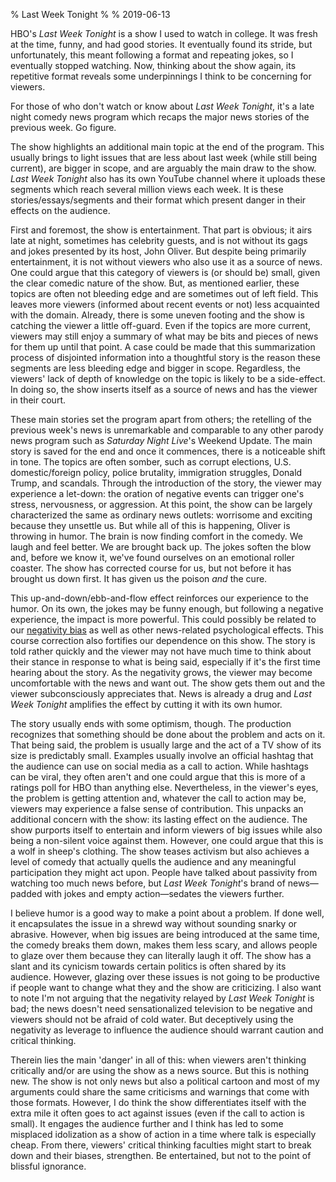 % Last Week Tonight
% 
% 2019-06-13

HBO's *Last Week Tonight* is a show I used to watch in college. It was fresh at the time, funny, and had good stories. It eventually found its stride, but unfortunately, this meant following a format and repeating jokes, so I eventually stopped watching. Now, thinking about the show again, its repetitive format reveals some underpinnings I think to be concerning for viewers.

For those of who don't watch or know about *Last Week Tonight*, it's a late night comedy news program which recaps the major news stories of the previous week. Go figure.

The show highlights an additional main topic at the end of the program. This usually brings to light issues that are less about last week (while still being current), are bigger in scope, and are arguably the main draw to the show. *Last Week Tonight* also has its own YouTube channel where it uploads these segments which reach several million views each week. It is these stories/essays/segments and their format which present danger in their effects on the audience.

First and foremost, the show is entertainment. That part is obvious; it airs late at night, sometimes has celebrity guests, and is not without its gags and jokes presented by its host, John Oliver. But despite being primarily entertainment, it is not without viewers who also use it as a source of news. One could argue that this category of viewers is (or should be) small, given the clear comedic nature of the show. But, as mentioned earlier, these topics are often not bleeding edge and are sometimes out of left field. This leaves more viewers (informed about recent events or not) less acquainted with the domain. Already, there is some uneven footing and the show is catching the viewer a little off-guard. Even if the topics are more current, viewers may still enjoy a summary of what may be bits and pieces of news for them up until that point. A case could be made that this summarization process of disjointed information into a thoughtful story is the reason these segments are less bleeding edge and bigger in scope. Regardless, the viewers' lack of depth of knowledge on the topic is likely to be a side-effect. In doing so, the show inserts itself as a source of news and has the viewer in their court.

These main stories set the program apart from others; the retelling of the previous week's news is unremarkable and comparable to any other parody news program such as *Saturday Night Live*'s Weekend Update. The main story is saved for the end and once it commences, there is a noticeable shift in tone. The topics are often somber, such as corrupt elections, U.S. domestic/foreign policy, police brutality, immigration struggles, Donald Trump, and scandals. Through the introduction of the story, the viewer may experience a let-down: the oration of negative events can trigger one's stress, nervousness, or aggression. At this point, the show can be largely characterized the same as ordinary news outlets: worrisome and exciting because they unsettle us. But while all of this is happening, Oliver is throwing in humor. The brain is now finding comfort in the comedy. We laugh and feel better. We are brought back up. The jokes soften the blow and, before we know it, we've found ourselves on an emotional roller coaster. The show has corrected course for us, but not before it has brought us down first. It has given us the poison *and* the cure.

This up-and-down/ebb-and-flow effect reinforces our experience to the humor. On its own, the jokes may be funny enough, but following a negative experience, the impact is more powerful. This could possibly be related to our [negativity bias](https://en.wikipedia.org/wiki/Negativity_bias) as well as other news-related psychological effects. This course correction also fortifies our dependence on this show. The story is told rather quickly and the viewer may not have much time to think about their stance in response to what is being said, especially if it's the first time hearing about the story. As the negativity grows, the viewer may become uncomfortable with the news and want out. The show gets them out and the viewer subconsciously appreciates that. News is already a drug and *Last Week Tonight* amplifies the effect by cutting it with its own humor.

The story usually ends with some optimism, though. The production recognizes that something should be done about the problem and acts on it. That being said, the problem is usually large and the act of a TV show of its size is predictably small. Examples usually involve an official hashtag that the audience can use on social media as a call to action. While hashtags can be viral, they often aren't and one could argue that this is more of a ratings poll for HBO than anything else. Nevertheless, in the viewer's eyes, the problem is getting attention and, whatever the call to action may be, viewers may experience a false sense of contribution. This unpacks an additional concern with the show: its lasting effect on the audience. The show purports itself to entertain and inform viewers of big issues while also being a non-silent voice against them. However, one could argue that this is a wolf in sheep's clothing. The show teases activism but also achieves a level of comedy that actually quells the audience and any meaningful participation they might act upon. People have talked about passivity from watching too much news before, but *Last Week Tonight*'s brand of news—padded with jokes and empty action—sedates the viewers further.

I believe humor is a good way to make a point about a problem. If done well, it encapsulates the issue in a shrewd way without sounding snarky or abrasive. However, when big issues are being introduced at the same time, the comedy breaks them down, makes them less scary, and allows people to glaze over them because they can literally laugh it off. The show has a slant and its cynicism towards certain politics is often shared by its audience. However, glazing over these issues is not going to be productive if people want to change what they and the show are criticizing. I also want to note I'm not arguing that the negativity relayed by *Last Week Tonight* is bad; the news doesn't need sensationalized television to be negative and viewers should not be afraid of cold water. But deceptively using the negativity as leverage to influence the audience should warrant caution and critical thinking.

Therein lies the main 'danger' in all of this: when viewers aren't thinking critically and/or are using the show as a news source. But this is nothing new. The show is not only news but also a political cartoon and most of my arguments could share the same criticisms and warnings that come with those formats. However, I do think the show differentiates itself with the extra mile it often goes to act against issues (even if the call to action is small). It engages the audience further and I think has led to some misplaced idolization as a show of action in a time where talk is especially cheap. From there, viewers' critical thinking faculties might start to break down and their biases, strengthen. Be entertained, but not to the point of blissful ignorance.